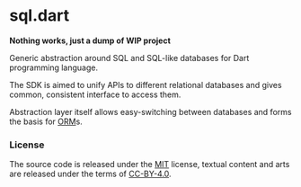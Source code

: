 # sql.dart

**Nothing works, just a dump of WIP project**

Generic abstraction around SQL and SQL-like databases for Dart programming
language.

The SDK is aimed to unify APIs to different relational databases and gives
common, consistent interface to access them.

Abstraction layer itself allows easy-switching between databases and forms the
basis for [ORM](https://en.wikipedia.org/wiki/Object-relational_mapping)s.

### License
The source code is released under the [MIT] license, textual content and arts
are released under the terms of [CC-BY-4.0].

[MIT]: ./LICENSE
[CC-BY-4.0]: ./LICENSE-CC
